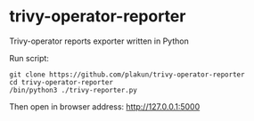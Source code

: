 # trivy-operator-reporter
Trivy-operator reports exporter written in Python

Run script:
```
git clone https://github.com/plakun/trivy-operator-reporter
cd trivy-operator-reporter
/bin/python3 ./trivy-reporter.py
```

Then open in browser address:
http://127.0.0.1:5000
